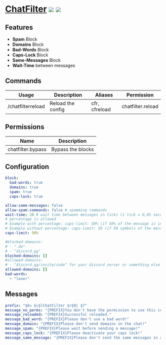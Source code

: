 # [ChatFilter](https://poggit.pmmp.io/p/Chat-Filter/1.0) [![](https://poggit.pmmp.io/shield.state/Chat-Filter)](https://poggit.pmmp.io/p/Chat-Filter) [![](https://poggit.pmmp.io/shield.dl.total/Chat-Filter)](https://poggit.pmmp.io/p/Chat-Filter)

## Features
- **Spam** Block
- **Domains** Block
- **Bad-Words** Block
- **Caps-Lock** Block
- **Same-Messages** Block
- **Wait-Time** between messages

## Commands
| Usage             | Description       | Aliases       | Permission        |
|-------------------|-------------------|---------------|-------------------|
| /chatfilterreload | Reload the config | cfr, cfreload | chatfilter.reload |

## Permissions
| Name              | Description       |
|-------------------|-------------------|
| chatfilter.bypass | Bypass the blocks |

## Configuration
```yaml
block:
  bad-words: true
  domains: true
  spam: true
  caps-lock: true

allow-same-messages: false
allow-spam-commands: false # spamming commands
wait-time: 20 # wait time between messages in ticks (1 tick = 0,05 seconds | 20 ticks = 1 second)
# percentage is allowed
# Example with percentage: caps-limit: 50% (if 50% of the message is in caps the player will be warned)
# Example without percentage: caps-limit: 50 (if 50 symbols of the message are in caps the player will be warned)
caps-limit: 50%

#blocked-domains:
# - ".de"
# - "discord.gg"
blocked-domains: []
#allowed-domains:
# - "discord.gg/invite/code" for your discord server or something else
allowed-domains: []
bad-words:
  - "loser"
```

## Messages
```yaml
prefix: "§8» §c§lChatFilter §r§8| §7"
message_no_perms: "{PREFIX}You don't have the permission to use this command!"
message_reloaded: "{PREFIX}Successful reloaded."
message_bad_word: "{PREFIX}Please don't use a bad word!"
message_domain: "{PREFIX}Please don't send domains in the chat!"
message_spam: "{PREFIX}Please wait before sending a message!"
message_caps_lock: "{PREFIX}Please deactivate your caps lock!"
message_same_message: "{PREFIX}Please don't send the same messages in a row!"
```
